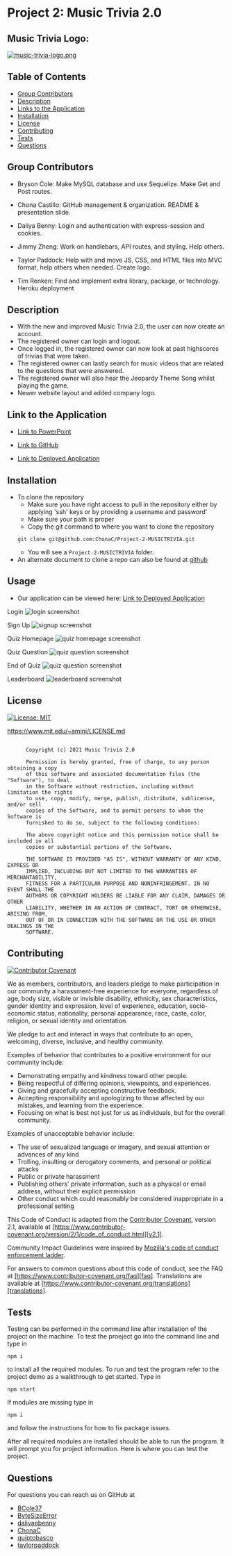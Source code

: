 # Project 2: Music Trivia 2.0

## Music Trivia Logo:

[![music-trivia-logo.png][music-trivia-logo]][music-trivia-logo-link]

## Table of Contents

-   [Group Contributors](#group-contributors)
-   [Description](#description)
-   [Links to the Application](#link-to-the-application)
-   [Installation](#installation)
-   [License](#license)
-   [Contributing](#contributing)
-   [Tests](#tests)
-   [Questions](#questions)

## Group Contributors

-   Bryson Cole: Make MySQL database and use Sequelize. Make Get and Post routes.

-   Chona Castillo: GitHub management & organization. README & presentation slide.

-   Daliya Benny: Login and authentication with express-session and cookies.

-   Jimmy Zheng: Work on handlebars, API routes, and styling. Help others.

-   Taylor Paddock: Help with and move JS, CSS, and HTML files into MVC format, help others when needed. Create logo.

-   Tim Renken: Find and implement extra library, package, or technology. Heroku deployment

## Description

-   With the new and improved Music Trivia 2.0, the user can now create an account.
-   The registered owner can login and logout.
-   Once logged in, the registered owner can now look at past highscores of trivias that were taken.
-   The registered owner can lastly search for music videos that are related to the questions that were answered.
-   The registered owner will also hear the Jeopardy Theme Song whilst playing the game.
-   Newer website layout and added company logo.

## Link to the Application

-   [Link to PowerPoint][powerpoint-link]

-   [Link to GitHub][github-repo]

-   [Link to Deployed Application][deployed-link]

## Installation

-   To clone the repository
    -   Make sure you have right access to pull in the repository either by applying 'ssh' keys or by providing a username and password'
    -   Make sure your path is proper
    -   Copy the git command to where you want to clone the repository
    ```
    git clone git@github.com:ChonaC/Project-2-MUSICTRIVIA.git
    ```
    -   You will see a `Project-2-MUSICTRIVIA` folder.
-   An alternate document to clone a repo can also be found at [github][github-link]


## Usage

-   Our application can be viewed here: [Link to Deployed Application][deployed-link]

Login
![login screenshot](./public/images/login-screen.jpg)

Sign Up
![signup screenshot](./public/images/signup-screen.jpg)

Quiz Homepage
![quiz homepage screenshot](./public/images/homepage.jpg)

Quiz Question
![quiz question screenshot](./public/images/quiz-question.jpg)

End of Quiz
![quiz question screenshot](./public/images/quiz-question.jpg)

Leaderboard
![leaderboard screenshot](./public/images/leaderboard.jpg)

## License

[![License: MIT](https://img.shields.io/badge/License-MIT-yellow.svg)](https://opensource.org/licenses/MIT)

https://www.mit.edu/~amini/LICENSE.md

```MIT License

      Copyright (c) 2021 Music Trivia 2.0

      Permission is hereby granted, free of charge, to any person obtaining a copy
      of this software and associated documentation files (the "Software"), to deal
      in the Software without restriction, including without limitation the rights
      to use, copy, modify, merge, publish, distribute, sublicense, and/or sell
      copies of the Software, and to permit persons to whom the Software is
      furnished to do so, subject to the following conditions:

      The above copyright notice and this permission notice shall be included in all
      copies or substantial portions of the Software.

      THE SOFTWARE IS PROVIDED "AS IS", WITHOUT WARRANTY OF ANY KIND, EXPRESS OR
      IMPLIED, INCLUDING BUT NOT LIMITED TO THE WARRANTIES OF MERCHANTABILITY,
      FITNESS FOR A PARTICULAR PURPOSE AND NONINFRINGEMENT. IN NO EVENT SHALL THE
      AUTHORS OR COPYRIGHT HOLDERS BE LIABLE FOR ANY CLAIM, DAMAGES OR OTHER
      LIABILITY, WHETHER IN AN ACTION OF CONTRACT, TORT OR OTHERWISE, ARISING FROM,
      OUT OF OR IN CONNECTION WITH THE SOFTWARE OR THE USE OR OTHER DEALINGS IN THE
      SOFTWARE.
```

## Contributing

[![Contributor Covenant](https://img.shields.io/badge/Contributor%20Covenant-2.1-4baaaa.svg)](code_of_conduct.md)

We as members, contributors, and leaders pledge to make participation in our
community a harassment-free experience for everyone, regardless of age, body
size, visible or invisible disability, ethnicity, sex characteristics, gender
identity and expression, level of experience, education, socio-economic status,
nationality, personal appearance, race, caste, color, religion, or sexual identity
and orientation.

We pledge to act and interact in ways that contribute to an open, welcoming,
diverse, inclusive, and healthy community.

Examples of behavior that contributes to a positive environment for our
community include:

-   Demonstrating empathy and kindness toward other people.
-   Being respectful of differing opinions, viewpoints, and experiences.
-   Giving and gracefully accepting constructive feedback.
-   Accepting responsibility and apologizing to those affected by our mistakes, and learning from the experience.
-   Focusing on what is best not just for us as individuals, but for the overall community.

Examples of unacceptable behavior include:

-   The use of sexualized language or imagery, and sexual attention or advances of any kind
-   Trolling, insulting or derogatory comments, and personal or political attacks
-   Public or private harassment
-   Publishing others' private information, such as a physical or email address, without their explicit permission
-   Other conduct which could reasonably be considered inappropriate in a professional setting

This Code of Conduct is adapted from the [Contributor Covenant][homepage],
version 2.1, available at
[https://www.contributor-covenant.org/version/2/1/code_of_conduct.html][v2.1].

Community Impact Guidelines were inspired by
[Mozilla's code of conduct enforcement ladder][mozilla coc].

For answers to common questions about this code of conduct, see the FAQ at
[https://www.contributor-covenant.org/faq][faq]. Translations are available
at [https://www.contributor-covenant.org/translations][translations].

## Tests

Testing can be performed in the command line after installation of the project on the machine. To test the proeject go into the command line and type in

```
npm i
```

to install all the required modules.
To run and test the program refer to the project demo as a walkthrough to get started.
Type in

```
npm start
```

If modules are missing type in

```
npm i
```

and follow the instructions for how to fix package issues.

After all required modules are installed should be able to run the program. It will prompt you for project information. Here is where you can test the project.

## Questions

For questions you can reach us on GitHub at

-   [BCole37][github-bryson]
-   [ByteSizeError][github-jimmy]
-   [daliyaebenny][github-daliya]
-   [ChonaC][github-chona]
-   [quiptobasco][github-tim]
-   [taylorpaddock][github-taylor]

[deployed-link]: https://protected-falls-91774.herokuapp.com/
[faq]: https://www.contributor-covenant.org/faq
[github-link]: https://docs.github.com/en/github/creating-cloning-and-archiving-repositories/cloning-a-repository-from-github/cloning-a-repository
[github-repo]: https://github.com/ChonaC/Project-2-MUSICTRIVIA
[github-bryson]: https://github.com/BCole37
[github-chona]: https://github.com/ChonaC
[github-daliya]: https://github.com/daliyaebenny
[github-jimmy]: https://github.com/ByteSizeError
[github-taylor]: https://github.com/taylorpaddock
[github-tim]: https://github.com/quiptobasco
[homepage]: https://www.contributor-covenant.org
[mozilla coc]: https://github.com/mozilla/diversity
[music-trivia-logo]: https://i.postimg.cc/SQMSzcHD/music-trivia-logo.png
[music-trivia-logo-link]: https://postimg.cc/WtsLBqNk
[powerpoint-link]: https://docs.google.com/presentation/d/1jvwyjJ7dpNLHpVdG6tJ2kyWzcPCzsuZHTdhw_rvaAGw/edit?usp=sharing
[translations]: https://www.contributor-covenant.org/translations
[v2.1]: https://www.contributor-covenant.org/version/2/1/code_of_conduct.html
